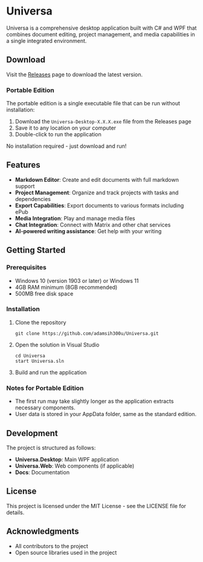 # Universa

Universa is a comprehensive desktop application built with C# and WPF that combines document editing, project management, and media capabilities in a single integrated environment.

## Download

Visit the [Releases](https://github.com/adamsih300u/Universa/releases) page to download the latest version.

### Portable Edition

The portable edition is a single executable file that can be run without installation:

1. Download the `Universa-Desktop-X.X.X.exe` file from the Releases page
2. Save it to any location on your computer
3. Double-click to run the application

No installation required - just download and run!

## Features

- **Markdown Editor**: Create and edit documents with full markdown support
- **Project Management**: Organize and track projects with tasks and dependencies
- **Export Capabilities**: Export documents to various formats including ePub
- **Media Integration**: Play and manage media files
- **Chat Integration**: Connect with Matrix and other chat services
- **AI-powered writing assistance**: Get help with your writing

## Getting Started

### Prerequisites

- Windows 10 (version 1903 or later) or Windows 11
- 4GB RAM minimum (8GB recommended)
- 500MB free disk space

### Installation

1. Clone the repository
   ```
   git clone https://github.com/adamsih300u/Universa.git
   ```

2. Open the solution in Visual Studio
   ```
   cd Universa
   start Universa.sln
   ```

3. Build and run the application

### Notes for Portable Edition

- The first run may take slightly longer as the application extracts necessary components.
- User data is stored in your AppData folder, same as the standard edition.

## Development

The project is structured as follows:

- **Universa.Desktop**: Main WPF application
- **Universa.Web**: Web components (if applicable)
- **Docs**: Documentation

## License

This project is licensed under the MIT License - see the LICENSE file for details.

## Acknowledgments

- All contributors to the project
- Open source libraries used in the project 
